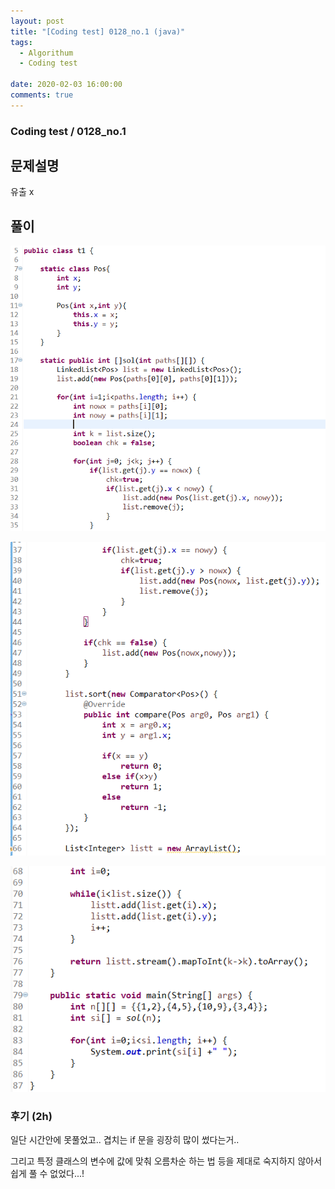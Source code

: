 ```yaml
---
layout: post
title: "[Coding test] 0128_no.1 (java)"
tags:
  - Algorithum
  - Coding test

date: 2020-02-03 16:00:00
comments: true
---
```




###   Coding test / 0128_no.1

## 문제설명

유출 x

## 풀이

<center>

![0128_1.PNG](https://github.com/Parksuu/Parksuu.github.io/blob/master/images/0128_1.PNG?raw=true) </center> <center>

![0128_2.PNG](https://github.com/Parksuu/Parksuu.github.io/blob/master/images/0128_2.PNG?raw=true) 

</center> <center>

![0128_3.PNG](https://github.com/Parksuu/Parksuu.github.io/blob/master/images/0128_3.PNG?raw=true) 

</center>

### 후기 (2h)

일단 시간안에 못풀었고..  겹치는 if 문을 굉장히 많이 썼다는거..  <br>

그리고 특정 클래스의 변수에 값에 맞춰 오름차순 하는 법 등을 제대로 숙지하지 않아서 쉽게 풀 수 없었다...!

